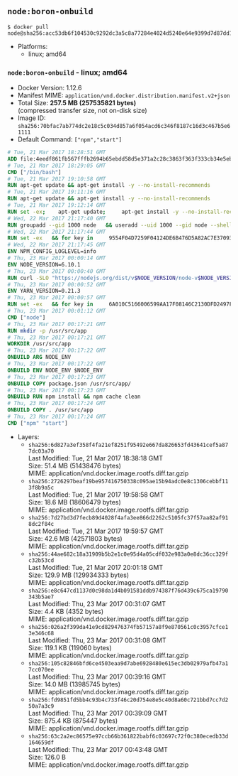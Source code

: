 ## `node:boron-onbuild`

```console
$ docker pull node@sha256:acc53db6f104530c9292dc3a5c8a77284e4024d5240e64e9399d7d87dd1e360b
```

-	Platforms:
	-	linux; amd64

### `node:boron-onbuild` - linux; amd64

-	Docker Version: 1.12.6
-	Manifest MIME: `application/vnd.docker.distribution.manifest.v2+json`
-	Total Size: **257.5 MB (257535821 bytes)**  
	(compressed transfer size, not on-disk size)
-	Image ID: `sha256:70bfac7ab774dc2e18c5c034d857a6f054acd6c346f8187c16d3c467b5e61111`
-	Default Command: `["npm","start"]`

```dockerfile
# Tue, 21 Mar 2017 18:28:51 GMT
ADD file:4eedf861fb567fffb2694b65ebdd58d5e371a2c28c3863f363f333cb34e5eb7b in / 
# Tue, 21 Mar 2017 18:29:05 GMT
CMD ["/bin/bash"]
# Tue, 21 Mar 2017 19:10:58 GMT
RUN apt-get update && apt-get install -y --no-install-recommends 		ca-certificates 		curl 		wget 	&& rm -rf /var/lib/apt/lists/*
# Tue, 21 Mar 2017 19:11:16 GMT
RUN apt-get update && apt-get install -y --no-install-recommends 		bzr 		git 		mercurial 		openssh-client 		subversion 				procps 	&& rm -rf /var/lib/apt/lists/*
# Tue, 21 Mar 2017 19:12:14 GMT
RUN set -ex; 	apt-get update; 	apt-get install -y --no-install-recommends 		autoconf 		automake 		bzip2 		file 		g++ 		gcc 		imagemagick 		libbz2-dev 		libc6-dev 		libcurl4-openssl-dev 		libdb-dev 		libevent-dev 		libffi-dev 		libgdbm-dev 		libgeoip-dev 		libglib2.0-dev 		libjpeg-dev 		libkrb5-dev 		liblzma-dev 		libmagickcore-dev 		libmagickwand-dev 		libncurses-dev 		libpng-dev 		libpq-dev 		libreadline-dev 		libsqlite3-dev 		libssl-dev 		libtool 		libwebp-dev 		libxml2-dev 		libxslt-dev 		libyaml-dev 		make 		patch 		xz-utils 		zlib1g-dev 				$( 			if apt-cache show 'default-libmysqlclient-dev' 2>/dev/null | grep -q '^Version:'; then 				echo 'default-libmysqlclient-dev'; 			else 				echo 'libmysqlclient-dev'; 			fi 		) 	; 	rm -rf /var/lib/apt/lists/*
# Wed, 22 Mar 2017 21:17:40 GMT
RUN groupadd --gid 1000 node   && useradd --uid 1000 --gid node --shell /bin/bash --create-home node
# Wed, 22 Mar 2017 21:17:44 GMT
RUN set -ex   && for key in     9554F04D7259F04124DE6B476D5A82AC7E37093B     94AE36675C464D64BAFA68DD7434390BDBE9B9C5     FD3A5288F042B6850C66B31F09FE44734EB7990E     71DCFD284A79C3B38668286BC97EC7A07EDE3FC1     DD8F2338BAE7501E3DD5AC78C273792F7D83545D     B9AE9905FFD7803F25714661B63B535A4C206CA9     C4F0DFFF4E8C1A8236409D08E73BC641CC11F4C8     56730D5401028683275BD23C23EFEFE93C4CFFFE   ; do     gpg --keyserver ha.pool.sks-keyservers.net --recv-keys "$key";   done
# Wed, 22 Mar 2017 21:17:45 GMT
ENV NPM_CONFIG_LOGLEVEL=info
# Thu, 23 Mar 2017 00:00:14 GMT
ENV NODE_VERSION=6.10.1
# Thu, 23 Mar 2017 00:00:40 GMT
RUN curl -SLO "https://nodejs.org/dist/v$NODE_VERSION/node-v$NODE_VERSION-linux-x64.tar.xz"   && curl -SLO "https://nodejs.org/dist/v$NODE_VERSION/SHASUMS256.txt.asc"   && gpg --batch --decrypt --output SHASUMS256.txt SHASUMS256.txt.asc   && grep " node-v$NODE_VERSION-linux-x64.tar.xz\$" SHASUMS256.txt | sha256sum -c -   && tar -xJf "node-v$NODE_VERSION-linux-x64.tar.xz" -C /usr/local --strip-components=1   && rm "node-v$NODE_VERSION-linux-x64.tar.xz" SHASUMS256.txt.asc SHASUMS256.txt   && ln -s /usr/local/bin/node /usr/local/bin/nodejs
# Thu, 23 Mar 2017 00:00:52 GMT
ENV YARN_VERSION=0.21.3
# Thu, 23 Mar 2017 00:00:57 GMT
RUN set -ex   && for key in     6A010C5166006599AA17F08146C2130DFD2497F5   ; do     gpg --keyserver ha.pool.sks-keyservers.net --recv-keys "$key";   done   && curl -fSL -o yarn.js "https://yarnpkg.com/downloads/$YARN_VERSION/yarn-legacy-$YARN_VERSION.js"   && curl -fSL -o yarn.js.asc "https://yarnpkg.com/downloads/$YARN_VERSION/yarn-legacy-$YARN_VERSION.js.asc"   && gpg --batch --verify yarn.js.asc yarn.js   && rm yarn.js.asc   && mv yarn.js /usr/local/bin/yarn   && chmod +x /usr/local/bin/yarn
# Thu, 23 Mar 2017 00:01:12 GMT
CMD ["node"]
# Thu, 23 Mar 2017 00:17:21 GMT
RUN mkdir -p /usr/src/app
# Thu, 23 Mar 2017 00:17:21 GMT
WORKDIR /usr/src/app
# Thu, 23 Mar 2017 00:17:22 GMT
ONBUILD ARG NODE_ENV
# Thu, 23 Mar 2017 00:17:22 GMT
ONBUILD ENV NODE_ENV $NODE_ENV
# Thu, 23 Mar 2017 00:17:23 GMT
ONBUILD COPY package.json /usr/src/app/
# Thu, 23 Mar 2017 00:17:23 GMT
ONBUILD RUN npm install && npm cache clean
# Thu, 23 Mar 2017 00:17:24 GMT
ONBUILD COPY . /usr/src/app
# Thu, 23 Mar 2017 00:17:24 GMT
CMD ["npm" "start"]
```

-	Layers:
	-	`sha256:6d827a3ef358f4fa21ef8251f95492e667da826653fd43641cef5a877dc03a70`  
		Last Modified: Tue, 21 Mar 2017 18:38:18 GMT  
		Size: 51.4 MB (51438476 bytes)  
		MIME: application/vnd.docker.image.rootfs.diff.tar.gzip
	-	`sha256:2726297beaf19be957416750338c095ae15b94adc0e8c1306cebbf113f8b9a5c`  
		Last Modified: Tue, 21 Mar 2017 19:58:58 GMT  
		Size: 18.6 MB (18606479 bytes)  
		MIME: application/vnd.docker.image.rootfs.diff.tar.gzip
	-	`sha256:7d27bd3d7fecb89d4028f4afa3ee866d2262c5105fc37f57aa82af918dc2f84c`  
		Last Modified: Tue, 21 Mar 2017 19:59:57 GMT  
		Size: 42.6 MB (42571803 bytes)  
		MIME: application/vnd.docker.image.rootfs.diff.tar.gzip
	-	`sha256:44ae682c18a31909b5b2e1c0e95d4a05cdf032e983a0e8dc36cc329fc32b53cd`  
		Last Modified: Tue, 21 Mar 2017 20:01:18 GMT  
		Size: 129.9 MB (129934333 bytes)  
		MIME: application/vnd.docker.image.rootfs.diff.tar.gzip
	-	`sha256:e8c647cd1137d0c98da1d4b091581ddb974387f76d439c675ca19790343b5ae7`  
		Last Modified: Thu, 23 Mar 2017 00:31:07 GMT  
		Size: 4.4 KB (4352 bytes)  
		MIME: application/vnd.docker.image.rootfs.diff.tar.gzip
	-	`sha256:026a2f399da41e9cd829476374fb57157a8f9e870561c0c3957cfce13e346c68`  
		Last Modified: Thu, 23 Mar 2017 00:31:08 GMT  
		Size: 119.1 KB (119060 bytes)  
		MIME: application/vnd.docker.image.rootfs.diff.tar.gzip
	-	`sha256:105c82846bfd6ce4503eaa9d7abe6928480e615ec3db02979afb47a17cc070ee`  
		Last Modified: Thu, 23 Mar 2017 00:39:16 GMT  
		Size: 14.0 MB (13985745 bytes)  
		MIME: application/vnd.docker.image.rootfs.diff.tar.gzip
	-	`sha256:fd9851fd5bb4c93b4c733f46c20d754e8e5c40d8a60c721bbd7cc7d250a7a3c9`  
		Last Modified: Thu, 23 Mar 2017 00:39:09 GMT  
		Size: 875.4 KB (875447 bytes)  
		MIME: application/vnd.docker.image.rootfs.diff.tar.gzip
	-	`sha256:63c2a2ec86575e97ccb66b361822babf6c03697c72f0c380ecedb33d164659df`  
		Last Modified: Thu, 23 Mar 2017 00:43:48 GMT  
		Size: 126.0 B  
		MIME: application/vnd.docker.image.rootfs.diff.tar.gzip
